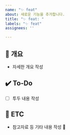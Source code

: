 ```yaml
---
name: "✨ feat"
about: 새로운 기능을 추가합니다.
title: "✨ feat: "
labels: "✨ feat"
assignees: ''

---
```


## 📝 개요
- 자세한 개요 작성

## ✔️ To-Do
- [ ] 투두 내용 작성

## 👀 ETC
- 참고자료 등 기타 내용 작성

